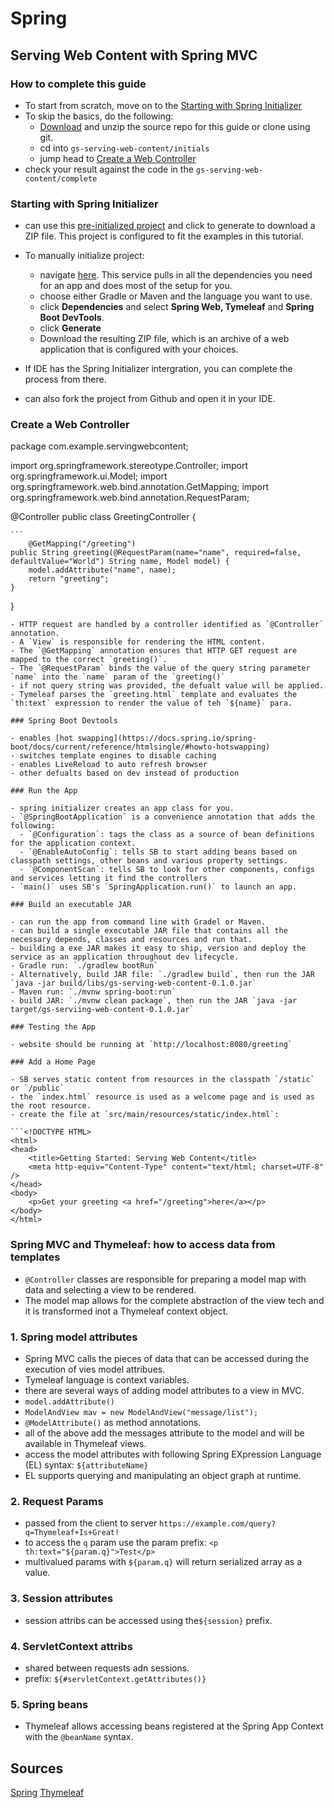 # Spring

## Serving Web Content with Spring MVC

### How to complete this guide

- To start from scratch, move on to the [Starting with Spring Initializer](https://spring.io/guides/gs/serving-web-content/#scratch)
- To skip the basics, do the following:
  - [Download](https://github.com/spring-guides/gs-serving-web-content/archive/main.zip) and unzip the source repo for this guide or clone using git.
  - cd into `gs-serving-web-content/initials`
  - jump head to [Create a Web Controller](https://spring.io/guides/gs/serving-web-content/#initial)
- check your result against the code in the `gs-serving-web-content/complete`

### Starting with Spring Initializer

- can use this [pre-initialized project](https://start.spring.io/#!type=maven-project&language=java&platformVersion=2.5.5&packaging=jar&jvmVersion=11&groupId=com.example&artifactId=serving-web-content&name=serving-web-content&description=Demo%20project%20for%20Spring%20Boot&packageName=com.example.serving-web-content&dependencies=web,thymeleaf,devtools) and click to generate to download a ZIP file. This project is configured to fit the examples in this tutorial.

- To manually initialize project:
  - navigate [here](https://start.spring.io/). This service pulls in all the dependencies you need for an app and does most of the setup for you.
  - choose either Gradle or Maven and the language you want to use.
  - click **Dependencies** and select **Spring Web, 
    Tymeleaf** and **Spring Boot DevTools**.
  - click **Generate**
  - Download the resulting ZIP file, which is an archive of a web application that is configured with your choices.
- If IDE has the Spring Initializer intergration, you can complete the process from there.
- can also fork the project from Github and open it in your IDE.

### Create a Web Controller

package com.example.servingwebcontent;

import org.springframework.stereotype.Controller;
import org.springframework.ui.Model;
import org.springframework.web.bind.annotation.GetMapping;
import org.springframework.web.bind.annotation.RequestParam;

@Controller
public class GreetingController {

	```
        @GetMapping("/greeting")
	public String greeting(@RequestParam(name="name", required=false, defaultValue="World") String name, Model model) {
		model.addAttribute("name", name);
		return "greeting";
	}

}
```
- HTTP request are handled by a controller identified as `@Controller` annotation.
- A `View` is responsible for rendering the HTML content.
- The `@GetMapping` annotation ensures that HTTP GET request are mapped to the correct `greeting()`.
- The `@RequestParam` binds the value of the query string parameter `name` into the `name` param of the `greeting()`
- if not query string was provided, the defualt value will be applied.
- Tymeleaf parses the `greeting.html` template and evaluates the `th:text` expression to render the value of teh `${name}` para.

### Spring Boot Devtools

- enables [hot swapping](https://docs.spring.io/spring-boot/docs/current/reference/htmlsingle/#howto-hotswapping)
- switches template engines to disable caching
- enables LiveReload to auto refresh browser
- other defualts based on dev instead of production

### Run the App

- spring initializer creates an app class for you.
- `@SpringBootApplication` is a convenience annotation that adds the following:
  - `@Configuration`: tags the class as a source of bean definitions for the application context.
  - `@EnableAutoConfig`: tells SB to start adding beans based on classpath settings, other beans and various property settings.
  - `@ComponentScan`: tells SB to look for other components, configs and services letting it find the controllers
- `main()` uses SB's `SpringApplication.run()` to launch an app.

### Build an executable JAR

- can run the app from command line with Gradel or Maven.
- can build a single executable JAR file that contains all the necessary depends, classes and resources and run that.
- building a exe JAR makes it easy to ship, version and deploy the service as an application throughout dev lifecycle.
- Gradle run: `./gradlew bootRun`
- Alternatively, build JAR file: `./gradlew build`, then run the JAR `java -jar build/libs/gs-serving-web-content-0.1.0.jar`
- Maven run: `./mvnw spring-boot:run`
- build JAR: `./mvnw clean package`, then run the JAR `java -jar target/gs-serviing-web-content-0.1.0.jar`

### Testing the App

- website should be running at `http://localhost:8080/greeting`

### Add a Home Page

- SB serves static content from resources in the classpath `/static` or `/public`
- the `index.html` resource is used as a welcome page and is used as the root resource.
- create the file at `src/main/resources/static/index.html`:

```<!DOCTYPE HTML>
<html>
<head> 
    <title>Getting Started: Serving Web Content</title> 
    <meta http-equiv="Content-Type" content="text/html; charset=UTF-8" />
</head>
<body>
    <p>Get your greeting <a href="/greeting">here</a></p>
</body>
</html>
```

### Spring MVC and Thymeleaf: how to access data from templates

- `@Controller` classes are responsible for preparing a model map with data and selecting a view to be rendered.
- The model map allows for the complete abstraction of the view tech and it is transformed inot a Thymeleaf context object.

### 1. Spring model attributes

- Spring MVC calls the pieces of data that can be accessed during the execution of vies model attribues.
- Tymeleaf language is context variables.
- there are several ways of adding model attributes to a view in MVC.
- `model.addAttribute()`
- `ModelAndView mav = new ModelAndView("message/list");`
- `@ModelAttribute()` as method annotations.
- all of the above add the messages attribute to the model and will be available in Thymeleaf views.
- access the model attributes with following Spring EXpression Language (EL) syntax: `${attributeName}`
- EL supports querying and manipulating an object graph at runtime.

### 2. Request Params

- passed from the client to server `https://example.com/query?q=Thymeleaf+Is+Great!`
- to access the `q` param use the param prefix: `<p th:text="${param.q}">Test</p>`
- multivalued params with `${param.q}` will return serialized array as a value.

### 3. Session attributes

- session attribs can be accessed using the`${session}` prefix.

### 4. ServletContext attribs

- shared between requests adn sessions.
- prefix: `${#servletContext.getAttributes()}`

### 5. Spring beans

- Thymeleaf allows accessing beans registered at the Spring App Context with the `@beanName` syntax.

## Sources

[Spring](https://spring.io/guides/gs/serving-web-content/)
[Thymeleaf](https://www.thymeleaf.org/doc/articles/springmvcaccessdata.html)